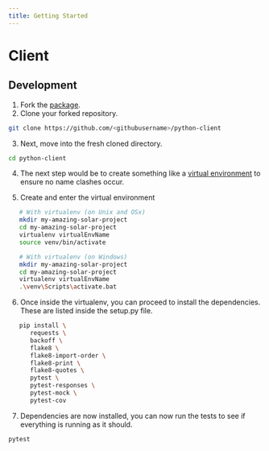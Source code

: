 ```yaml
---
title: Getting Started
---
```


# Client


## Development

1. Fork the [package](https://github.com/solar-network/python-client).
2. Clone your forked repository.

```bash
git clone https://github.com/<githubusername>/python-client
```

<!-- markdownlint-disable MD029 -->
3. Next, move into the fresh cloned directory.
<!-- markdownlint-enable MD029 -->

```bash
cd python-client
```

<!-- markdownlint-disable MD029 -->
4. The next step would be to create something like a [virtual environment](https://virtualenv.pypa.io/en/latest/) to ensure no name clashes occur.
<!-- markdownlint-enable MD029 -->
<!-- markdownlint-disable MD029 -->
5. Create and enter the virtual environment
<!-- markdownlint-enable MD029 -->

```bash
   # With virtualenv (on Unix and OSx)
   mkdir my-amazing-solar-project
   cd my-amazing-solar-project
   virtualenv virtualEnvName
   source venv/bin/activate

   # With virtualenv (on Windows)
   mkdir my-amazing-solar-project
   cd my-amazing-solar-project
   virtualenv virtualEnvName
   .\venv\Scripts\activate.bat
```

<!-- markdownlint-disable MD029 -->
6. Once inside the virtualenv, you can proceed to install the dependencies. These are listed inside the setup.py file.
<!-- markdownlint-enable MD029 -->

```bash
   pip install \
      requests \
      backoff \
      flake8 \
      flake8-import-order \
      flake8-print \
      flake8-quotes \
      pytest \
      pytest-responses \
      pytest-mock \
      pytest-cov
```

<!-- markdownlint-disable MD029 -->
7. Dependencies are now installed, you can now run the tests to see if everything is running as it should.
<!-- markdownlint-enable MD029 -->

```bash
pytest
```
